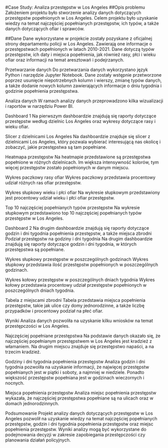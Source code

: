 #Case Study: Analiza przestępstw w Los Angeles
##Opis problemu
Założeniem projektu było stworzenie analizy danych dotyczących przestępstw popełnionych w Los Angeles. Celem projektu było uzyskanie wiedzy na temat najczęściej popełnianych przestępstw, ich typów, a także danych dotyczących ofiar i sprawców.

##Dane
Dane wykorzystane w projekcie zostały pozyskane z oficjalnej strony departamentu policji w Los Angeles. Zawierają one informacje o przestępstwach popełnionych w latach 2010-2021. Dane dotyczą typów przestępstw, ich daty i miejsca popełnienia, jak również rasy, płci i wieku ofiar oraz informacji na temat aresztowań i podejrzanych.

Przetwarzanie danych
Do przetwarzania danych wykorzystano język Python i narzędzie Jupyter Notebook. Dane zostały wstępnie przetworzone poprzez usunięcie niepotrzebnych kolumn i wierszy, zmianę typów danych, a także dodanie nowych kolumn zawierających informacje o dniu tygodnia i godzinie popełnienia przestępstwa.

Analiza danych
W ramach analizy danych przeprowadzono kilka wizualizacji i raportów w narzędziu Power BI.

Dashboard 1
Na pierwszym dashboardzie znajdują się raporty dotyczące przestępstw według dzielnic Los Angeles oraz wykresy dotyczące rasy i wieku ofiar.

Slicer z dzielnicami Los Angeles
Na dashboardzie znajduje się slicer z dzielnicami Los Angeles, który pozwala wybierać interesującą nas okolicę i zobaczyć, jakie przestępstwa są tam popełniane.

Heatmapa przestępstw
Na heatmapie przedstawione są przestępstwa popełnione w różnych dzielnicach. Im większa intensywność kolorów, tym więcej przestępstw zostało popełnionych w danym miejscu.

Wykres paczkowy rasy ofiar
Wykres paczkowy przedstawia procentowy udział różnych ras ofiar przestępstw.

Wykres słupkowy wieku i płci ofiar
Na wykresie słupkowym przedstawiony jest procentowy udział wieku i płci ofiar przestępstw.

Top 10 najczęściej popełnianych typów przestępstw
Na wykresie słupkowym przedstawiono top 10 najczęściej popełnianych typów przestępstw w Los Angeles.

Dashboard 2
Na drugim dashboardzie znajdują się raporty dotyczące godzin i dni tygodnia popełnienia przestępstw, a także miejsca zbrodni
Podział przestępstw na godziny i dni tygodnia
Na drugim dashboardzie znajdują się raporty dotyczące godzin i dni tygodnia, w których przestępstwa są popełniane.

Wykres słupkowy przestępstw w poszczególnych godzinach
Wykres słupkowy przedstawia ilość przestępstw popełnionych w poszczególnych godzinach.

Wykres kołowy przestępstw w poszczególnych dniach tygodnia
Wykres kołowy przedstawia procentowy udział przestępstw popełnionych w poszczególnych dniach tygodnia.

Tabela z miejscami zbrodni
Tabela przedstawia miejsca popełnienia przestępstw, takie jak ulice czy domy jednorodzinne, a także liczbę przypadków i procentowy podział na płeć ofiar.

Wyniki
Analiza danych pozwoliła na uzyskanie kilku wniosków na temat przestępczości w Los Angeles.

Najczęściej popełniane przestępstwa
Na podstawie danych okazało się, że najczęściej popełnianym przestępstwem w Los Angeles jest kradzież z włamaniem. Na drugim miejscu znajduje się przestępstwo napaści, a na trzecim kradzież.

Godziny i dni tygodnia popełnienia przestępstw
Analiza godzin i dni tygodnia pozwoliła na uzyskanie informacji, że najwięcej przestępstw popełnianych jest w piątki i soboty, a najmniej w niedziele. Ponadto większość przestępstw popełniana jest w godzinach wieczornych i nocnych.

Miejsca popełnienia przestępstw
Analiza miejsc popełnienia przestępstw wykazała, że najczęściej przestępstwa popełniane są na ulicach oraz w domach jednorodzinnych.

Podsumowanie
Projekt analizy danych dotyczących przestępstw w Los Angeles pozwolił na uzyskanie wiedzy na temat najczęściej popełnianych przestępstw, godzin i dni tygodnia popełnienia przestępstw oraz miejsc popełnienia przestępstw. Wyniki analizy mogą być wykorzystane do podejmowania decyzji w zakresie zapobiegania przestępczości czy planowania działań policyjnych.


